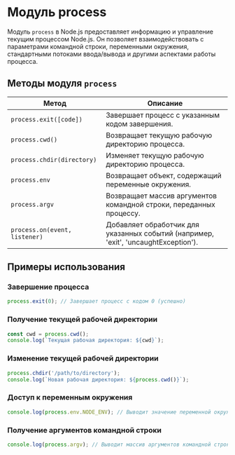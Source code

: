 # Модуль process

Модуль `process` в Node.js предоставляет информацию и управление текущим процессом Node.js. Он позволяет взаимодействовать с параметрами командной строки, переменными окружения, стандартными потоками ввода/вывода и другими аспектами работы процесса.

## Методы модуля `process`

| Метод                          | Описание                                                                 |
|--------------------------------|--------------------------------------------------------------------------|
| `process.exit([code])`        | Завершает процесс с указанным кодом завершения.                        |
| `process.cwd()`               | Возвращает текущую рабочую директорию процесса.                        |
| `process.chdir(directory)`     | Изменяет текущую рабочую директорию процесса.                          |
| `process.env`                 | Возвращает объект, содержащий переменные окружения.                    |
| `process.argv`                | Возвращает массив аргументов командной строки, переданных процессу.    |
| `process.on(event, listener)` | Добавляет обработчик для указанных событий (например, 'exit', 'uncaughtException'). |

## Примеры использования

### Завершение процесса

```javascript
process.exit(0); // Завершает процесс с кодом 0 (успешно)
```

### Получение текущей рабочей директории

```javascript
const cwd = process.cwd();
console.log(`Текущая рабочая директория: ${cwd}`);
```

### Изменение текущей рабочей директории

```javascript
process.chdir('/path/to/directory');
console.log(`Новая рабочая директория: ${process.cwd()}`);
```

### Доступ к переменным окружения

```javascript
console.log(process.env.NODE_ENV); // Выводит значение переменной окружения NODE_ENV
```

### Получение аргументов командной строки

```javascript
console.log(process.argv); // Выводит массив аргументов командной строки
```

```
